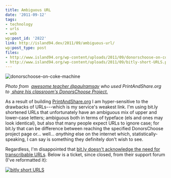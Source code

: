 ```yaml
---
title: Ambiguous URL
date: '2011-09-12'
tags:
- technology
- urls
- web
wp:post_id: '2822'
link: http://island94.dev/2011/09/ambiguous-url/
wp:post_type: post
files:
- http://www.island94.org/wp-content/uploads/2011/09/donorschoose-on-coke-machine.jpg
- http://www.island94.org/wp-content/uploads/2011/09/bitly-short-URLS.png
---
```


![](http://www.island94.org/wp-content/uploads/2011/09/donorschoose-on-coke-machine.jpg "donorschoose-on-coke-machine")

_Photo from  [awesome teacher @paulramsay](https://twitter.com/#!/paularamsay/status/111634486302740481/) who used PrintAndShare.org to [ share his classroom's DonorsChoose Project.](http://www.donorschoose.org/donors/proposal.html?id=617291)_

As a result of building [PrintAndShare.org](http://printandshare.org/) I am hyper-sensitive to the drawbacks of URLs---which is my service's weakest link. I'm using bit.ly shortened URLs that unfortunately have an ambiguous mix of upper and lower-case letters; ambiguous both in terms of typeface (els and ones may look identical), but also that many people expect URLs to ignore case; for bit.ly that can be difference between reaching the specified DonorsChoose project page or... well... _anything_ else on the internet which, statistically-speaking, I can say is something they definitely don't wish to see.

Regardless, I'm disappointed that [bit.ly doesn't acknowledge the need for transcribable URLs](http://feedback.bit.ly/forums/5239-suggestions/suggestions/349037-only-use-uppercase-chars-for-short-urls-to-make-tr?tracking_code=69d77a7a35cbe5096ca77ca500b0a67a). Below is a ticket, since closed, from their support forum (I've reformatted it):

[ ![](http://www.island94.org/wp-content/uploads/2011/09/bitly-short-URLS.png "bitly short URLS") ](http://www.island94.org/wp-content/uploads/2011/09/bitly-short-URLS.png)

